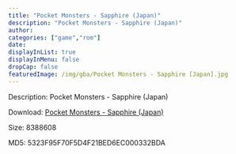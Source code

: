 ```yaml
---
title: "Pocket Monsters - Sapphire (Japan)"
description: "Pocket Monsters - Sapphire (Japan)"
author: 
categories: ["game","rom"]
date: 
displayInList: true
displayInMenu: false
dropCap: false
featuredImage: /img/gba/Pocket Monsters - Sapphire [Japan].jpg
---
```


Description: Pocket Monsters - Sapphire (Japan)

Download: <a style="text-decoration:underline;" href="https://mega.nz/#!OKJw0AjR!OjtTAATY_DMvQhr7nFh4X2GRN6TCOCZtnKL7BOWdYx0" target = "_blank" rel = "nofollow" > Pocket Monsters - Sapphire (Japan)</a>

Size: 8388608

MD5: 5323F95F70F5D4F21BED6EC000332BDA

